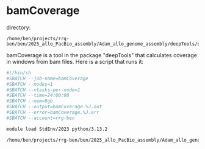 # bamCoverage 

directory:
```
/home/ben/projects/rrg-ben/ben/2025_allo_PacBio_assembly/Adam_allo_genome_assembly/deepTools/deeptools
```
bamCoverage is a tool in the package "deepTools" that calculates coverage in windows from bam files. Here is a script that runs it:
```sh
#!/bin/sh
#SBATCH --job-name=bamCoverage
#SBATCH --nodes=1
#SBATCH --ntasks-per-node=1
#SBATCH --time=24:00:00
#SBATCH --mem=8gb
#SBATCH --output=bamCoverage.%J.out
#SBATCH --error=bamCoverage.%J.err
#SBATCH --account=rrg-ben

module load StdEnv/2023 python/3.13.2

/home/ben/projects/rrg-ben/ben/2025_allo_PacBio_assembly/Adam_allo_genome_assembly/deepTools/deeptools/vcf_env/bin/bamCoverage -b ${1} --outFileFormat bedgraph --binSize 100000 --ignoreDuplicates --minMappingQuality 30 -o ${1}_bamCoverage.bw
```
